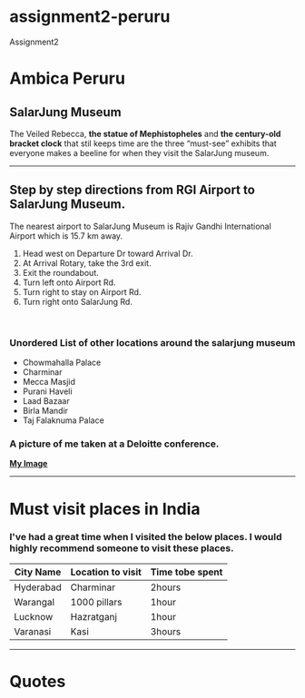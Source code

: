 # assignment2-peruru
Assignment2
# Ambica Peruru
## SalarJung Museum
The Veiled Rebecca, **the statue of Mephistopheles** and **the century-old bracket clock** that stil keeps time are the three “must-see” exhibits that everyone makes a beeline for when they visit the SalarJung museum.

---

## Step by step directions from RGI Airport to SalarJung Museum.
The nearest airport to SalarJung Museum is Rajiv Gandhi International Airport which is 15.7 km away.

1. Head west on Departure Dr toward Arrival Dr.
2. At Arrival Rotary, take the 3rd exit.
3. Exit the roundabout.
4. Turn left onto Airport Rd.
5. Turn right to stay on Airport Rd.
6. Turn right onto SalarJung Rd.
<br>

### Unordered List of other locations around the salarjung museum
- Chowmahalla Palace
- Charminar
- Mecca Masjid
- Purani Haveli
- Laad Bazaar
- Birla Mandir
- Taj Falaknuma Palace

### A picture of me taken at a Deloitte conference.
**[My Image](Ambica%20Peruru.png)** 
<br>

---

# Must visit places in India
### I've had a great time when I visited the below places. I would highly recommend someone to visit these places.

| City Name      | Location to visit | Time tobe spent     |
|----------------|-------------------|---------------------|
| Hyderabad      | Charminar         | 2hours              | 
| Warangal       | 1000 pillars      | 1hour               |
| Lucknow        | Hazratganj        | 1hour               |
| Varanasi       | Kasi              | 3hours              |

---

# Quotes
